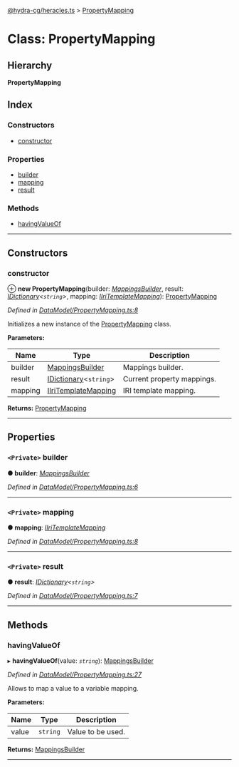 [@hydra-cg/heracles.ts](../README.md) > [PropertyMapping](../classes/propertymapping.md)

# Class: PropertyMapping

## Hierarchy

**PropertyMapping**

## Index

### Constructors

* [constructor](propertymapping.md#constructor)

### Properties

* [builder](propertymapping.md#builder)
* [mapping](propertymapping.md#mapping)
* [result](propertymapping.md#result)

### Methods

* [havingValueOf](propertymapping.md#havingvalueof)

---

## Constructors

<a id="constructor"></a>

###  constructor

⊕ **new PropertyMapping**(builder: *[MappingsBuilder](mappingsbuilder.md)*, result: *[IDictionary](../interfaces/idictionary.md)<`string`>*, mapping: *[IIriTemplateMapping](../interfaces/iiritemplatemapping.md)*): [PropertyMapping](propertymapping.md)

*Defined in [DataModel/PropertyMapping.ts:8](https://github.com/alien-mcl/Heracles.ts/blob/master/src/DataModel/PropertyMapping.ts#L8)*

Initializes a new instance of the [PropertyMapping](propertymapping.md) class.

**Parameters:**

| Name | Type | Description |
| ------ | ------ | ------ |
| builder | [MappingsBuilder](mappingsbuilder.md) |  Mappings builder. |
| result | [IDictionary](../interfaces/idictionary.md)<`string`> |  Current property mappings. |
| mapping | [IIriTemplateMapping](../interfaces/iiritemplatemapping.md) |  IRI template mapping. |

**Returns:** [PropertyMapping](propertymapping.md)

___

## Properties

<a id="builder"></a>

### `<Private>` builder

**● builder**: *[MappingsBuilder](mappingsbuilder.md)*

*Defined in [DataModel/PropertyMapping.ts:6](https://github.com/alien-mcl/Heracles.ts/blob/master/src/DataModel/PropertyMapping.ts#L6)*

___
<a id="mapping"></a>

### `<Private>` mapping

**● mapping**: *[IIriTemplateMapping](../interfaces/iiritemplatemapping.md)*

*Defined in [DataModel/PropertyMapping.ts:8](https://github.com/alien-mcl/Heracles.ts/blob/master/src/DataModel/PropertyMapping.ts#L8)*

___
<a id="result"></a>

### `<Private>` result

**● result**: *[IDictionary](../interfaces/idictionary.md)<`string`>*

*Defined in [DataModel/PropertyMapping.ts:7](https://github.com/alien-mcl/Heracles.ts/blob/master/src/DataModel/PropertyMapping.ts#L7)*

___

## Methods

<a id="havingvalueof"></a>

###  havingValueOf

▸ **havingValueOf**(value: *`string`*): [MappingsBuilder](mappingsbuilder.md)

*Defined in [DataModel/PropertyMapping.ts:27](https://github.com/alien-mcl/Heracles.ts/blob/master/src/DataModel/PropertyMapping.ts#L27)*

Allows to map a value to a variable mapping.

**Parameters:**

| Name | Type | Description |
| ------ | ------ | ------ |
| value | `string` |  Value to be used. |

**Returns:** [MappingsBuilder](mappingsbuilder.md)

___

